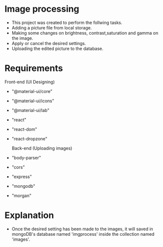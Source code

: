 # Image processing

- This project was created to perform the follwing tasks.
- Adding a picture file from local storage.
- Making some changes on brightness, contrast,saturation and gamma on the image.
- Apply or cancel the desired settings.
- Uploading the edited picture to the database.

# Requirements

Front-end (UI Designing)

- "@material-ui/core"
- "@material-ui/icons"
- "@material-ui/lab"
- "react"
- "react-dom"
- "react-dropzone"

  Back-end (Uploading images)

- "body-parser"
- "cors"
- "express"
- "mongodb"
- "morgan"

# Explanation

- Once the desired setting has been made to the images, it will saved in mongoDB's database named 'imgprocess' inside the collection named 'images'.
